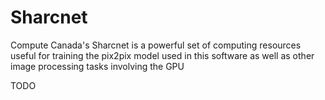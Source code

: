 # Sharcnet

Compute Canada's Sharcnet is a powerful
set of computing resources useful for
training the pix2pix model used in this software
as well as other image processing tasks involving the GPU

TODO
